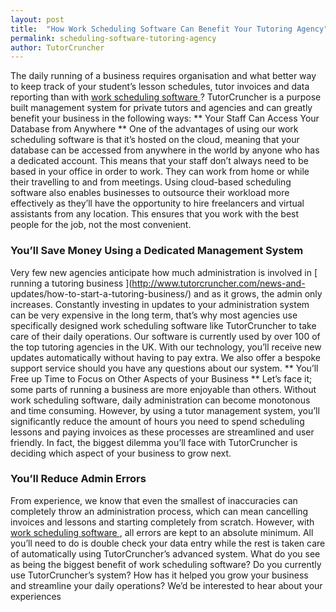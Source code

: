 ```yaml
---
layout: post
title:  "How Work Scheduling Software Can Benefit Your Tutoring Agency"
permalink: scheduling-software-tutoring-agency
author: TutorCruncher
---
```

The daily running of a business requires organisation and what better way to
keep track of your student’s lesson schedules, tutor invoices and data
reporting than with [ work scheduling software ](http://www.tutorcruncher.com)
? TutorCruncher is a purpose built management system for private tutors and
agencies and can greatly benefit your business in the following ways: ** Your
Staff Can Access Your Database from Anywhere ** One of the advantages of using
our work scheduling software is that it’s hosted on the cloud, meaning that
your database can be accessed from anywhere in the world by anyone who has a
dedicated account. This means that your staff don’t always need to be based in
your office in order to work. They can work from home or while their
travelling to and from meetings. Using cloud-based scheduling software also
enables businesses to outsource their workload more effectively as they’ll
have the opportunity to hire freelancers and virtual assistants from any
location. This ensures that you work with the best people for the job, not the
most convenient. 

### You’ll Save Money Using a Dedicated Management System

Very few new agencies anticipate how much administration is involved in [
running a tutoring business ](http://www.tutorcruncher.com/news-and-
updates/how-to-start-a-tutoring-business/) and as it grows, the admin only
increases. Constantly investing in updates to your administration system can
be very expensive in the long term, that’s why most agencies use specifically
designed work scheduling software like TutorCruncher to take care of their
daily operations. Our software is currently used by over 100 of the top
tutoring agencies in the UK. With our technology, you’ll receive new updates
automatically without having to pay extra. We also offer a bespoke support
service should you have any questions about our system. ** You’ll Free up Time
to Focus on Other Aspects of your Business ** Let’s face it; some parts of
running a business are more enjoyable than others. Without work scheduling
software, daily administration can become monotonous and time consuming.
However, by using a tutor management system, you’ll significantly reduce the
amount of hours you need to spend scheduling lessons and paying invoices as
these processes are streamlined and user friendly. In fact, the biggest
dilemma you’ll face with TutorCruncher is deciding which aspect of your
business to grow next. 

### You’ll Reduce Admin Errors

From experience, we
know that even the smallest of inaccuracies can completely throw an
administration process, which can mean cancelling invoices and lessons and
starting completely from scratch. However, with [ work scheduling software
](http://www.tutorcruncher.com/features/) , all errors are kept to an absolute
minimum. All you’ll need to do is double check your data entry while the rest
is taken care of automatically using TutorCruncher’s advanced system. What do
you see as being the biggest benefit of work scheduling software? Do you
currently use TutorCruncher’s system? How has it helped you grow your business
and streamline your daily operations? We’d be interested to hear about your
experiences
